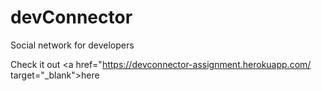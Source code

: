 # devConnector

Social network for developers

Check it out <a href="https://devconnector-assignment.herokuapp.com/ target="_blank">here</a>
